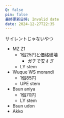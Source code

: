 ```yaml
---
Q: false
pin: false
最終更新日時: Invalid date
date: 2024-12-27T22:35
---
```

サイレントじゃないやつ

  

- MZ Z1
    - 1個25円と価格破壊
        - ガチで安すぎ
    - LY stem
- Wuque WS morandi
    - 1個85円
    - UPE stem
- Bsun aniya
    - 1個70円
    - LY stem
- Bsun udon
- Akko